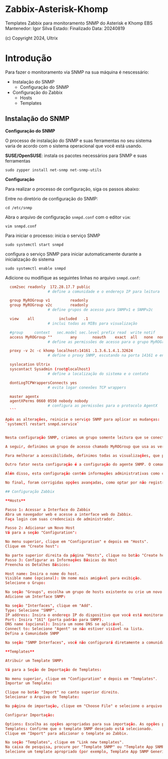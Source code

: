 # Zabbix-Asterisk-Khomp
Templates Zabbix para monitoramento SNMP do Asterisk e Khomp EBS
Mantenedor: Igor Silva
Estado: Finalizado
Data: 20240819

(c) Copyright 2024, Ultrix

# Introdução
Para fazer o monitoramento via SNMP na sua máquina é nescessário:
  
- Instalação do SNMP  
   - Configuração do SNMP 
- Configuração do Zabbix  
   - Hosts
   - Templates

    
## Instalação do SNMP

**Configuração do SNMP**

O processo de instalação do SNMP e suas ferramentas no seu sistema varia de acordo com o sistema operacional que você está usando.

**SUSE/OpenSUSE**:
instala os pacotes necessários para SNMP e suas ferramentas

`sudo zypper install net-snmp net-snmp-utils`

**Configuração**

Para realizar o processo de configuração, siga os passos abaixo:

Entre no diretório de configuração do SNMP:
    
 `cd /etc/snmp`
  

Abra o arquivo de configuração `snmpd.conf` com o editor `vim`:

  
 `vim snmpd.conf`
  

Para iniciar o processo:
inicia o serviço SNMP

`sudo systemctl start snmpd`
                 
configura o serviço SNMP para iniciar automaticamente durante a inicialização do sistema

`sudo systemctl enable snmpd`
             

Adicione ou modifique as seguintes linhas no arquivo `snmpd.conf`:
  ```conf
    com2sec readonly  172.28.17.7 public
                     # define a comunidade e o endereço IP para leitura

    group MyROGroup v1         readonly
    group MyROGroup v2c        readonly
                     # define grupos de acesso para SNMPv1 e SNMPv2c

    view    all           included   .1
                     # inclui todas as MIBs para visualização

    #group     context   sec.model sec.level prefix read  write notif
    access MyROGroup ""        any       noauth    exact  all   none  none
                     # define as permissões de acesso para o grupo MyROGroup

    proxy -v 2c -c khomp localhost:14161 .1.3.6.1.4.1.32624
                     # define o proxy SNMP, escutando na porta 14161 e encaminhando para o OID especificado

    syslocation Ultrix
    syscontact Sysadmin (root@localhost)
                     # define a localização do sistema e o contato

    dontLogTCPWrappersConnects yes
                     # evita logar conexões TCP wrappers

    master agentx
    agentXPerms 0660 0550 nobody nobody
                     # configura as permissões para o protocolo AgentX
    ```

Após as alterações, reinicie o serviço SNMP para aplicar as mudanças:
 `systemctl restart snmpd.service`


Nesta configuração SNMP, criamos um grupo somente leitura que se conecta a um dispositivo exclusivo que possui um endereço IP 172.28.17.7. A chave public é usada para proteger a conexão com este dispositivo. Os membros da comunidade só podem monitorar o que está acontecendo e não alterar as configurações.

A seguir, definimos um grupo de acesso chamado MyROGroup que usa as versões do protocolo SNMP v1 e v2c. Este grupo traz ferramentas para o grupo de leitura, permitindo-lhes acessar informações mas ler.

Para melhorar a acessibilidade, definimos todas as visualizações, que permitem ver mais informações dentro do dispositivo. A configuração também inclui regras de acesso, onde sabemos que o grupo MyROGroup pode ver tudo, mas não pode modificar ou receber notificações.

Outro fator nesta configuração é a configuração do agente SNMP. O comando proxy redireciona as solicitações SNMP recebidas da porta 14161 para a porta SNMP (ou seja, 161). No exemplo, o agente foi alterado para SNMP versão 2c, utilizando a comunidade pública, e direcionou as solicitações para localhost na porta 14161 com identificador de informações de acesso .1.3.6.1.4.1.32624. Isso permite que o servidor SNMP local atue como intermediário, enviando consultas SNMP recebidas em portas que estão conectadas às portas SNMP padrão, coletando informações do dispositivo de destino e retornando as informações.

Além disso, esta configuração contém informações administrativas como o local onde o dispositivo está definido como “localhost” e o suporte (Sysadmin (root@localhost)) se necessário.

No final, foram corrigidas opções avançadas, como optar por não registrar algumas conexões (dontLogTCPWrappersConnects sim) e configurar SNMP para o agente mestre (agente mestre x). Isso faz com que o sistema SNMP seja confiável e capaz de gerenciar vários dispositivos de maneira sistemática e segura.

## Configuração Zabbix

**Hosts**

Passo 1: Acessar a Interface do Zabbix
Abra um navegador web e acesse a interface web do Zabbix.
Faça login com suas credenciais de administrador.

Passo 2: Adicionar um Novo Host
Vá para a seção "Configuration":

No menu superior, clique em "Configuration" e depois em "Hosts".
Clique em "Create host":

Na parte superior direita da página "Hosts", clique no botão "Create host".
Passo 3: Configurar as Informações Básicas do Host
Preencha os Detalhes Básicos:

Host name: Insira o nome do host.
Visible name (opcional): Um nome mais amigável para exibição.
Selecione o Grupo:

Na seção "Groups", escolha um grupo de hosts existente ou crie um novo grupo clicando em "Select" e depois em "Create new group".
Adicione um Interface SNMP:

Na seção "Interfaces", clique em "Add".
Type: Selecione "SNMP".
IP address: Insira o endereço IP do dispositivo que você está monitorando.
Port: Insira "161" (porta padrão para SNMP).
DNS name (opcional): Insira um nome DNS se aplicável.
Connect to: Selecione "Agent" se não estiver visível na lista.
Defina a Comunidade SNMP

Na seção "SNMP Interfaces", você não configurará diretamente a comunidade aqui. Em vez disso, você configurará o Item mais tarde com a comunidade apropriada.

**Templates**

Atribuir um Template SNMP:

Vá para a Seção de Importação de Templates:

No menu superior, clique em "Configuration" e depois em "Templates".
Importar um Template:

Clique no botão "Import" no canto superior direito.
Selecionar o Arquivo de Template:

Na página de importação, clique em "Choose File" e selecione o arquivo JSON do template SNMP que você deseja importar.

Configurar Importação:

Options: Escolha as opções apropriadas para sua importação. As opções padrão geralmente são suficientes.
Templates: Confirme que o template SNMP desejado está selecionado.
Clique em "Import" para adicionar o template ao Zabbix.

Na seção "Templates", clique em "Link new templates".
Na caixa de pesquisa, procure por "Template SNMP" ou "Template App SNMP". Dependendo da sua configuração, você pode ter diferentes templates SNMP pré-configurados.
Selecione um template apropriado (por exemplo, Template App SNMP Generic) Clique em "Add" para adicionar o template ao seu host.

                       
                        




